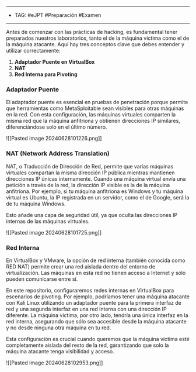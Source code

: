 
----
- TAG: #eJPT #Preparación #Examen 
----
Antes de comenzar con las prácticas de hacking, es fundamental tener preparados nuestros laboratorios, tanto el de la máquina víctima como el de la máquina atacante. Aquí hay tres conceptos clave que debes entender y utilizar correctamente:

1. **Adaptador Puente en VirtualBox**
2. **NAT**
3. **Red Interna para Pivoting**

### Adaptador Puente

El adaptador puente es esencial en pruebas de penetración porque permite que herramientas como MetaSploitable sean visibles para otras máquinas en la red. Con esta configuración, las máquinas virtuales comparten la misma red que la máquina anfitriona y obtienen direcciones IP similares, diferenciándose solo en el último número.

![[Pasted image 20240628101226.png]]

### NAT (Network Address Translation)

NAT, o Traducción de Dirección de Red, permite que varias máquinas virtuales compartan la misma dirección IP pública mientras mantienen direcciones IP únicas internamente. Cuando una máquina virtual envía una petición a través de la red, la dirección IP visible es la de la máquina anfitriona. Por ejemplo, si tu máquina anfitriona es Windows y tu máquina virtual es Ubuntu, la IP registrada en un servidor, como el de Google, será la de tu máquina Windows.

Esto añade una capa de seguridad útil, ya que oculta las direcciones IP internas de las máquinas virtuales.

![[Pasted image 20240628101725.png]]

### Red Interna

En VirtualBox y VMware, la opción de red interna (también conocida como RED NAT) permite crear una red aislada dentro del entorno de virtualización. Las máquinas en esta red no tienen acceso a Internet y sólo pueden comunicarse entre sí.

En este repositorio, configuraremos redes internas en VirtualBox para escenarios de pivoting. Por ejemplo, podríamos tener una máquina atacante con Kali Linux utilizando un adaptador puente para la primera interfaz de red y una segunda interfaz en una red interna con una dirección IP diferente. La máquina víctima, por otro lado, tendría una única interfaz en la red interna, asegurando que sólo sea accesible desde la máquina atacante y no desde ninguna otra máquina en tu red.

Esta configuración es crucial cuando queremos que la máquina víctima esté completamente aislada del resto de la red, garantizando que solo la máquina atacante tenga visibilidad y acceso.


![[Pasted image 20240628102953.png]]